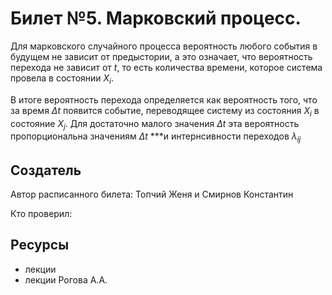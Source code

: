 # Билет №5. Марковский процесс.

Для марковского случайного процесса вероятность любого события в будущем не зависит от предыстории, а это означает, что вероятность перехода не зависит от $t$, то есть количества времени, которое система провела в состоянии $X_i$.

В итоге вероятность перехода определяется как вероятность того, что за время $\Delta t$ появится событие, переводящее систему из состояния $X_i$ в состояние $X_j$. Для достаточно малого значения $\Delta t$ эта вероятность пропорциональна значениям $\Delta t$ ***и интернсивности переходов $\lambda _{ij}$

## Создатель

Автор расписанного билета: Топчий Женя и Смирнов Константин

Кто проверил:


## Ресурсы
- лекции
- лекции Рогова А.А.
